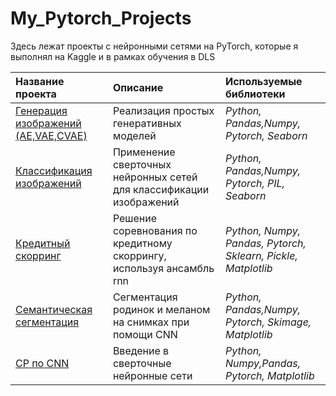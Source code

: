 # My_Pytorch_Projects
Здесь лежат проекты с нейронными сетями на PyTorch, которые я выполнял на Kaggle и в рамках обучения в DLS

| Название проекта | Описание | Используемые библиотеки | 
| :---------------------- | :---------------------- | :---------------------- |
|[Генерация изображений (AE,VAE,CVAE)](Auto_Encoders)|Реализация простых генеративных моделей|*Python, Pandas,Numpy, Pytorch, Seaborn*|
|[Классификация изображений](Spring_pictures)|Применение сверточных нейронных сетей для классификации изображений|*Python, Pandas,Numpy, Pytorch, PIL, Seaborn*|
|[Кредитный скорринг](Credit_scoring)|Решение соревнования по кредитному скоррингу, используя ансамбль rnn|*Python, Numpy, Pandas, Pytorch, Sklearn, Pickle, Matplotlib*|
|[Семантическая сегментация](Segmentation)|Сегментация родинок и меланом на снимках при помощи CNN|*Python, Pandas,Numpy, Pytorch, Skimage, Matplotlib*|
|[СР по CNN](DLS_CNN_lesson)|Введение в сверточные нейронные сети|*Python, Numpy,Pandas, Pytorch, Matplotlib*|
